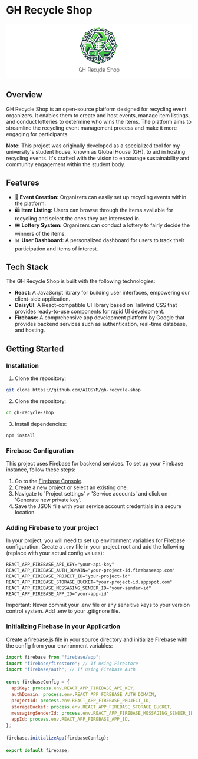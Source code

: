 # GH Recycle Shop

<p align="center">
  <img src="/src/assets/img/gh-logo.png" alt="Logo" title="GH Recycle Shop Logo"/>
</p>

## Overview

GH Recycle Shop is an open-source platform designed for recycling event organizers. It enables them to create and host events, manage item listings, and conduct lotteries to determine who wins the items. The platform aims to streamline the recycling event management process and make it more engaging for participants.

**Note:** This project was originally developed as a specialized tool for my university's student house, known as Global House (GH), to aid in hosting recycling events. It's crafted with the vision to encourage sustainability and community engagement within the student body.

## Features

- 📅 **Event Creation:** Organizers can easily set up recycling events within the platform.
- 🛍️ **Item Listing:** Users can browse through the items available for recycling and select the ones they are interested in.
- 🎟️ **Lottery System:** Organizers can conduct a lottery to fairly decide the winners of the items.
- 📊 **User Dashboard:** A personalized dashboard for users to track their participation and items of interest.

## Tech Stack

The GH Recycle Shop is built with the following technologies:

- **React**: A JavaScript library for building user interfaces, empowering our client-side application.
- **DaisyUI**: A React-compatible UI library based on Tailwind CSS that provides ready-to-use components for rapid UI development.
- **Firebase**: A comprehensive app development platform by Google that provides backend services such as authentication, real-time database, and hosting.

## Getting Started

### Installation

1. Clone the repository:

```bash
git clone https://github.com/AIOSYM/gh-recycle-shop
```

2. Clone the repository:

```bash
cd gh-recycle-shop
```

3. Install dependencies:

```bash
npm install
```

### Firebase Configuration

This project uses Firebase for backend services. To set up your Firebase instance, follow these steps:

1. Go to the [Firebase Console](https://console.firebase.google.com/).
2. Create a new project or select an existing one.
3. Navigate to 'Project settings' > 'Service accounts' and click on 'Generate new private key'.
4. Save the JSON file with your service account credentials in a secure location.

### Adding Firebase to your project

In your project, you will need to set up environment variables for Firebase configuration. Create a `.env` file in your project root and add the following (replace with your actual config values):

```env
REACT_APP_FIREBASE_API_KEY="your-api-key"
REACT_APP_FIREBASE_AUTH_DOMAIN="your-project-id.firebaseapp.com"
REACT_APP_FIREBASE_PROJECT_ID="your-project-id"
REACT_APP_FIREBASE_STORAGE_BUCKET="your-project-id.appspot.com"
REACT_APP_FIREBASE_MESSAGING_SENDER_ID="your-sender-id"
REACT_APP_FIREBASE_APP_ID="your-app-id"
```

Important: Never commit your .env file or any sensitive keys to your version control system. Add .env to your .gitignore file.

### Initializing Firebase in your Application

Create a firebase.js file in your source directory and initialize Firebase with the config from your environment variables:

```javascript
import firebase from "firebase/app";
import "firebase/firestore"; // If using Firestore
import "firebase/auth"; // If using Firebase Auth

const firebaseConfig = {
  apiKey: process.env.REACT_APP_FIREBASE_API_KEY,
  authDomain: process.env.REACT_APP_FIREBASE_AUTH_DOMAIN,
  projectId: process.env.REACT_APP_FIREBASE_PROJECT_ID,
  storageBucket: process.env.REACT_APP_FIREBASE_STORAGE_BUCKET,
  messagingSenderId: process.env.REACT_APP_FIREBASE_MESSAGING_SENDER_ID,
  appId: process.env.REACT_APP_FIREBASE_APP_ID,
};

firebase.initializeApp(firebaseConfig);

export default firebase;
```
